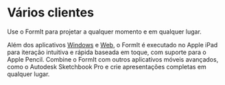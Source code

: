 # Vários clientes

Use o FormIt para projetar a qualquer momento e em qualquer lugar.

Além dos aplicativos [Windows](https://formit.autodesk.com/download) e [Web](https://formit.autodesk.com/app), o FormIt é executado no Apple iPad para iteração intuitiva e rápida baseada em toque, com suporte para o Apple Pencil. Combine o FormIt com outros aplicativos móveis avançados, como o Autodesk Sketchbook Pro e crie apresentações completas em qualquer lugar.

